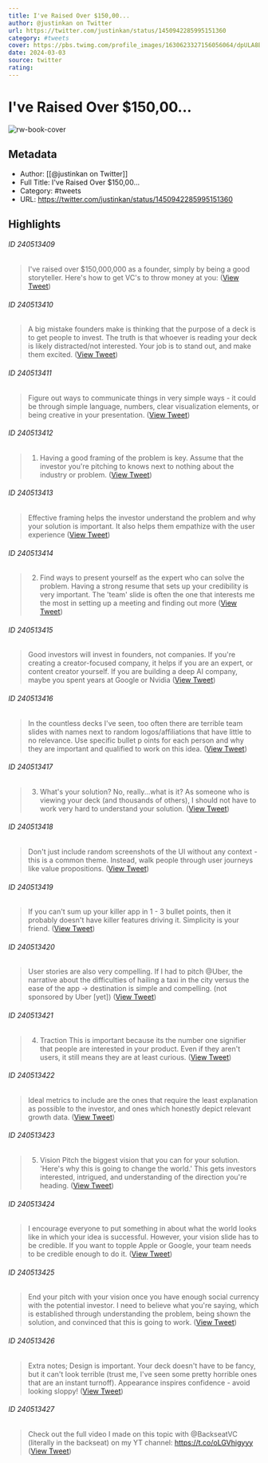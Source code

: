 ```yaml
---
title: I've Raised Over $150,00...
author: @justinkan on Twitter
url: https://twitter.com/justinkan/status/1450942285995151360
category: #tweets
cover: https://pbs.twimg.com/profile_images/1630623327156056064/dpULA8BX.jpg
date: 2024-03-03
source: twitter
rating:
---
```

# I've Raised Over $150,00...

![rw-book-cover](https://pbs.twimg.com/profile_images/1630623327156056064/dpULA8BX.jpg)

## Metadata
- Author: [[@justinkan on Twitter]]
- Full Title: I've Raised Over $150,00...
- Category: #tweets
- URL: https://twitter.com/justinkan/status/1450942285995151360

## Highlights
###### ID 240513409
> I've raised over $150,000,000 as a founder, simply by being a good storyteller.
> Here's how to get VC's to throw money at you: ([View Tweet](https://twitter.com/justinkan/status/1450942285995151360))
    
###### ID 240513410
> A big mistake founders make is thinking that the purpose of a deck is to get people to invest. 
> The truth is that whoever is reading your deck is likely distracted/not interested. Your job is to stand out, and make them excited. ([View Tweet](https://twitter.com/justinkan/status/1450942287849017348))
    
###### ID 240513411
> Figure out ways to communicate things in very simple ways - it could be through simple language, numbers, clear visualization elements, or being creative in your presentation. ([View Tweet](https://twitter.com/justinkan/status/1450942289698721792))
    
###### ID 240513412
> 1. Having a good framing of the problem is key. Assume that the investor you're pitching to knows next to nothing about the industry or problem. ([View Tweet](https://twitter.com/justinkan/status/1450942291598737412))
    
###### ID 240513413
> Effective framing helps the investor understand the problem and why your solution is important. It also helps them empathize with the user experience ([View Tweet](https://twitter.com/justinkan/status/1450942293377126402))
    
###### ID 240513414
> 2. Find ways to present yourself as the expert who can solve the problem.
> Having a strong resume that sets up your credibility is very important.
> The 'team' slide is often the one that interests me the most in setting up a meeting and finding out more ([View Tweet](https://twitter.com/justinkan/status/1450942295168012291))
    
###### ID 240513415
> Good investors will invest in founders, not companies. 
> If you're creating a creator-focused company, it helps if you are an expert, or content creator yourself.
> If you are building a deep AI company, maybe you spent years at Google or Nvidia ([View Tweet](https://twitter.com/justinkan/status/1450942296959062022))
    
###### ID 240513416
> In the countless decks I've seen, too often there are terrible team slides with names next to random logos/affiliations that have little to no relevance.
> Use specific bullet p oints for each person and why they are important and qualified to work on this idea. ([View Tweet](https://twitter.com/justinkan/status/1450942298804482048))
    
###### ID 240513417
> 3. What's your solution? No, really...what is it?
> As someone who is viewing your deck (and thousands of others), I should not have to work very hard to understand your solution. ([View Tweet](https://twitter.com/justinkan/status/1450942300641656835))
    
###### ID 240513418
> Don't just include random screenshots of the UI without any context - this is a common theme.
> Instead, walk people through user journeys like value propositions. ([View Tweet](https://twitter.com/justinkan/status/1450942302466162694))
    
###### ID 240513419
> If you can't sum up your killer app in 1 - 3 bullet points, then it probably doesn't have killer features driving it.
> Simplicity is your friend. ([View Tweet](https://twitter.com/justinkan/status/1450942304382947331))
    
###### ID 240513420
> User stories are also very compelling. If I had to pitch @Uber, the narrative about the difficulties of hailing a taxi in the city versus the ease of the app -> destination is simple and compelling.
> (not sponsored by Uber [yet]) ([View Tweet](https://twitter.com/justinkan/status/1450942306161344517))
    
###### ID 240513421
> 4. Traction
> This is important because its the number one signifier that people are interested in your product. Even if they aren't users, it still means they are at least curious. ([View Tweet](https://twitter.com/justinkan/status/1450942308027826177))
    
###### ID 240513422
> Ideal metrics to include are the ones that require the least explanation as possible to the investor, and ones which honestly depict relevant growth data. ([View Tweet](https://twitter.com/justinkan/status/1450942309802020867))
    
###### ID 240513423
> 5. Vision
> Pitch the biggest vision that you can for your solution.
> 'Here's why this is going to change the world.'
> This gets investors interested, intrigued, and understanding of the direction you're heading. ([View Tweet](https://twitter.com/justinkan/status/1450942311597162498))
    
###### ID 240513424
> I encourage everyone to put something in about what the world looks like in which your idea is successful.
> However, your vision slide has to be credible. If you want to topple Apple or Google, your team needs to be credible enough to do it. ([View Tweet](https://twitter.com/justinkan/status/1450942313358716929))
    
###### ID 240513425
> End your pitch with your vision once you have enough social currency with the potential investor.
> I need to believe what you're saying, which is established through understanding the problem, being shown the solution, and convinced that this is going to work. ([View Tweet](https://twitter.com/justinkan/status/1450942315262930944))
    
###### ID 240513426
> Extra notes;
> Design is important. Your deck doesn't have to be fancy, but it can't look terrible (trust me, I've seen some pretty horrible ones that are an instant turnoff).
> Appearance inspires confidence - avoid looking sloppy! ([View Tweet](https://twitter.com/justinkan/status/1450942317049749513))
    
###### ID 240513427
> Check out the full video I made on this topic with @BackseatVC (literally in the backseat) on my YT channel:
> https://t.co/oLGVhigyyy ([View Tweet](https://twitter.com/justinkan/status/1450942318773555201))
    
